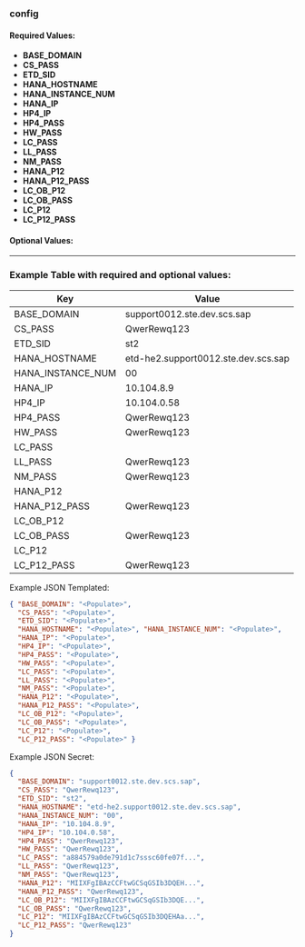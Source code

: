 ### config
#### Required Values:
- **BASE_DOMAIN**
- **CS_PASS**
- **ETD_SID**
- **HANA_HOSTNAME**
- **HANA_INSTANCE_NUM**
- **HANA_IP**
- **HP4_IP**
- **HP4_PASS**
- **HW_PASS**
- **LC_PASS**
- **LL_PASS**
- **NM_PASS**
- **HANA_P12**
- **HANA_P12_PASS**
- **LC_OB_P12**
- **LC_OB_PASS**
- **LC_P12**
- **LC_P12_PASS**

#### Optional Values:

---

### Example Table with required and optional values:

| Key                | Value                                                                                       |
|--------------------|---------------------------------------------------------------------------------------------|
| BASE_DOMAIN        | support0012.ste.dev.scs.sap                                                                  |
| CS_PASS            | QwerRewq123                                                                                 |
| ETD_SID            | st2                                                                                          |
| HANA_HOSTNAME      | etd-he2.support0012.ste.dev.scs.sap                                                          |
| HANA_INSTANCE_NUM  | 00                                                                                           |
| HANA_IP            | 10.104.8.9                                                                                  |
| HP4_IP             | 10.104.0.58                                                                                 |
| HP4_PASS           | QwerRewq123                                                                                 |
| HW_PASS            | QwerRewq123                                                                                 |
| LC_PASS            | <Populate>                                                                     |
| LL_PASS            | QwerRewq123                                                                                 |
| NM_PASS            | QwerRewq123                                                                                 |
| HANA_P12           | <Populate>       |
| HANA_P12_PASS      | QwerRewq123                                                                                 |
| LC_OB_P12          | <Populate>        |
| LC_OB_PASS         | QwerRewq123                                                                                 |
| LC_P12             | <Populate>        |
| LC_P12_PASS        | QwerRewq123  


Example JSON Templated:

```json
{ "BASE_DOMAIN": "<Populate>",
  "CS_PASS": "<Populate>", 
  "ETD_SID": "<Populate>",
  "HANA_HOSTNAME": "<Populate>", "HANA_INSTANCE_NUM": "<Populate>",
  "HANA_IP": "<Populate>", 
  "HP4_IP": "<Populate>", 
  "HP4_PASS": "<Populate>", 
  "HW_PASS": "<Populate>",
  "LC_PASS": "<Populate>", 
  "LL_PASS": "<Populate>", 
  "NM_PASS": "<Populate>", 
  "HANA_P12": "<Populate>", 
  "HANA_P12_PASS": "<Populate>", 
  "LC_OB_P12": "<Populate>", 
  "LC_OB_PASS": "<Populate>", 
  "LC_P12": "<Populate>", 
  "LC_P12_PASS": "<Populate>" }
```


Example JSON Secret:

```json
{
  "BASE_DOMAIN": "support0012.ste.dev.scs.sap",
  "CS_PASS": "QwerRewq123",
  "ETD_SID": "st2",
  "HANA_HOSTNAME": "etd-he2.support0012.ste.dev.scs.sap",
  "HANA_INSTANCE_NUM": "00",
  "HANA_IP": "10.104.8.9",
  "HP4_IP": "10.104.0.58",
  "HP4_PASS": "QwerRewq123",
  "HW_PASS": "QwerRewq123",
  "LC_PASS": "a884579a0de791d1c7sssc60fe07f...",
  "LL_PASS": "QwerRewq123",
  "NM_PASS": "QwerRewq123",
  "HANA_P12": "MIIXFgIBAzCCFtwGCSqGSIb3DQEH...",
  "HANA_P12_PASS": "QwerRewq123",
  "LC_OB_P12": "MIIXFgIBAzCCFtwGCSqGSIb3DQE...",
  "LC_OB_PASS": "QwerRewq123",
  "LC_P12": "MIIXFgIBAzCCFtwGCSqGSIb3DQEHAa...",
  "LC_P12_PASS": "QwerRewq123"
}
```


